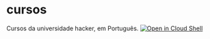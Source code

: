 # cursos
Cursos da universidade hacker, em Português.
[![Open in Cloud Shell](https://gstatic.com/cloudssh/images/open-btn.svg)](https://ssh.cloud.google.com/cloudshell/editor?cloudshell_git_repo=https%3A%2F%2Fgithub.com%2Fkobkob%2Fcursos&cloudshell_tutorial=tutorial.md)
